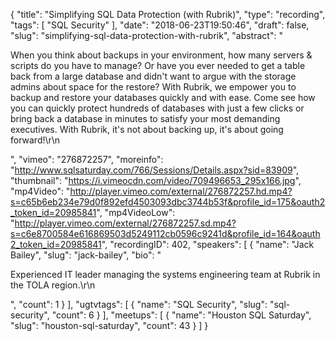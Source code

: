 {
  "title": "Simplifying SQL Data Protection (with Rubrik)",
  "type": "recording",
  "tags": [
    "SQL Security"
  ],
  "date": "2018-06-23T19:50:46",
  "draft": false,
  "slug": "simplifying-sql-data-protection-with-rubrik",
  "abstract": "<p>When you think about backups in your environment, how many servers & scripts do you have to manage? Or have you ever needed to get a table back from a large database and didn't want to argue with the storage admins about space for the restore? With Rubrik, we empower you to backup and restore your databases quickly and with ease. Come see how you can quickly protect hundreds of databases with just a few clicks or bring back a database in minutes to satisfy your most demanding executives. With Rubrik, it's not about backing up, it's about going forward!\r\n</p>",
  "vimeo": "276872257",
  "moreinfo": "http://www.sqlsaturday.com/766/Sessions/Details.aspx?sid=83909",
  "thumbnail": "https://i.vimeocdn.com/video/709496653_295x166.jpg",
  "mp4Video": "http://player.vimeo.com/external/276872257.hd.mp4?s=c65b6eb234e79d0f892efd4503093dbc3744b53f&profile_id=175&oauth2_token_id=20985841",
  "mp4VideoLow": "http://player.vimeo.com/external/276872257.sd.mp4?s=c6e8700584e616869503d5249112cb0596c9241d&profile_id=164&oauth2_token_id=20985841",
  "recordingID": 402,
  "speakers": [
    {
      "name": "Jack Bailey",
      "slug": "jack-bailey",
      "bio": "<p>Experienced IT leader managing the systems engineering team at Rubrik in the TOLA region.\r\n</p>",
      "count": 1
    }
  ],
  "ugtvtags": [
    {
      "name": "SQL Security",
      "slug": "sql-security",
      "count": 6
    }
  ],
  "meetups": [
    {
      "name": "Houston SQL Saturday",
      "slug": "houston-sql-saturday",
      "count": 43
    }
  ]
}